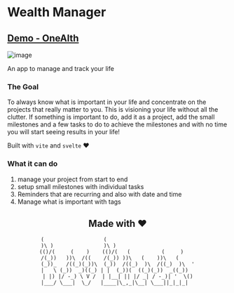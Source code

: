 # Wealth Manager

## [Demo - OneAlth](https://onealth.web.app)

![image](https://user-images.githubusercontent.com/22216995/149891925-caed635c-18fe-4511-b17d-a077ffc129a1.png)

An app to manage and track your life

### The Goal
To always know what is important in your life and concentrate on
the projects that really matter to you. This is visioning your
life without all the clutter. If something is important to do,
add it as a project, add the small milestones and a few tasks to
do to achieve the milestones and with no time you will start seeing
results in your life!

Built with `vite` and `svelte` ♥

### What it can do
1. manage your project from start to end
2. setup small milestones with individual tasks
3. Reminders that are recurring and also with date and time
4. Manage what is important with tags


<center>

## Made with ♥
```
(                   (                            
)\ )                )\ )                         
(()/(     (    )    (()/(   (          (     )    
/(_))   ))\  /((    /(_)) ))\   (    ))\   (     
(_))_   /((_)(_))\  (_))  /((_)  )\  /((_)  )\  '
|   \ (_))  _)((_) | |  (_))(  ((_)(_))  _((_))  
| |) |/ -_) \ V /  | |__| || |/ _| / -_)| '  \()
|___/ \___|  \_/   |____|\_,_|\__| \___||_|_|_|  
```

</center>
